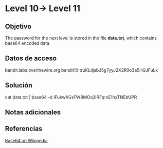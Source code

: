 
# Level 10→ Level 11

## Objetivo
The password for the next level is stored in the file **data.txt**, which contains base64 encoded data.
## Datos de acceso
bandit.labs.overthewire.org
bandit10
truKLdjsbJ5g7yyJ2X2R0o3a5HQJFuLk

## Solución
cat data.txt | base64 -d
IFukwKGsFW8MOq3IRFqrxE1hxTNEbUPR

## Notas adicionales

## Referencias
[Base64 on Wikipedia](https://en.wikipedia.org/wiki/Base64)